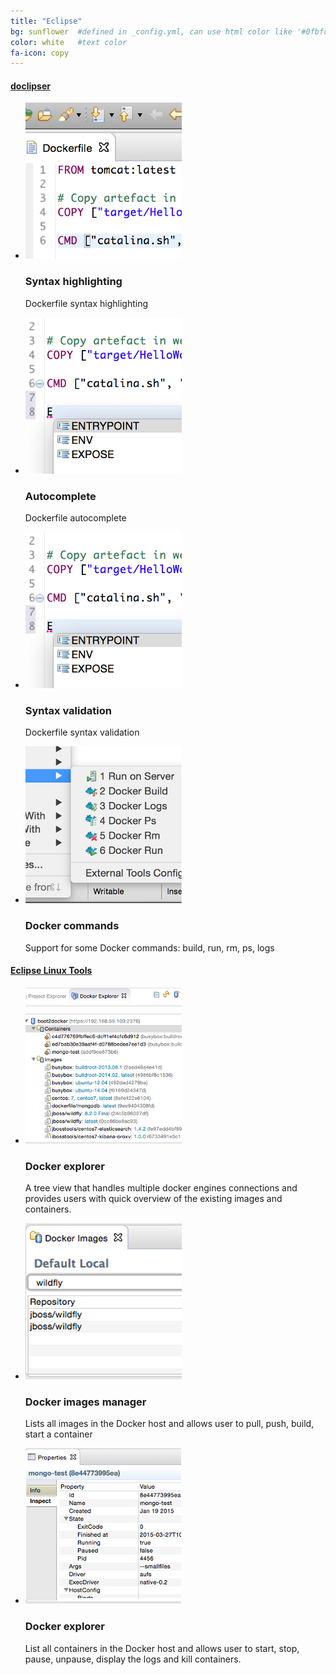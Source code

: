 ```yaml
---
title: "Eclipse"
bg: sunflower  #defined in _config.yml, can use html color like '#0fbfcf'
color: white   #text color
fa-icon: copy
---
```


#### [doclipser](https://github.com/domeide/doclipser)

<ul class="screenshot-images">
  <li>
      <img src="../img/misc/do-syntaxh.png">
      <h3>Syntax highlighting</h3>
      <p>Dockerfile syntax highlighting</p>
  </li>
  <li>
      <img src="../img/misc/do-autocomplete.png">
      <h3>Autocomplete</h3>
      <p>Dockerfile autocomplete</p>
  </li>
  <li>
      <img src="../img/misc/do-autocomplete.png">
      <h3>Syntax validation</h3>
      <p>Dockerfile syntax validation</p>
  </li>
  <li>
      <img src="../img/misc/do-commands.png">
      <h3>Docker commands</h3>
      <p>Support for some Docker commands: build, run, rm, ps, logs</p>
  </li>
</ul>

#### [Eclipse Linux Tools](http://tools.jboss.org/blog/2015-03-30-Eclipse_Docker_Tooling.html)

<ul class="screenshot-images">
  <li>
      <img src="../img/misc/elt-explorer.png">
      <h3>Docker explorer</h3>
      <p>A tree view that handles multiple docker engines connections and provides users with quick overview of the existing images and containers.</p>
  </li>
  <li>
      <img src="../img/misc/elt-images.png">
      <h3>Docker images manager</h3>
      <p>Lists all images in the Docker host and allows user to pull, push, build, start a container</p>
  </li>
  <li>
      <img src="../img/misc/elt-containers.png">
      <h3>Docker explorer</h3>
      <p>List all containers in the Docker host and allows user to start, stop, pause, unpause, display the logs and kill containers.</p>
  </li>
</ul>

